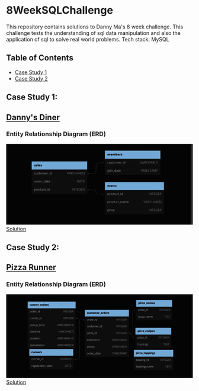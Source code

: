 # 8WeekSQLChallenge
This repository contains solutions to Danny Ma's 8 week challenge. This challenge tests the understanding of sql data manipulation and also the application of sql to solve real world problems.
Tech stack: MySQL

## Table of Contents 

- [Case Study 1](#case-study-1)
- [Case Study 2](#case-study-2)

## Case Study 1:
## [Danny's Diner](https://8weeksqlchallenge.com/case-study-1/)
### Entity Relationship Diagram (ERD)
![ERD Danny's Diner](ERD's/danny's_diner_ERD.jpg)
<br>
[Solution](https://github.com/OmarCypha700/8WeekSQLChallenge/blob/main/WEEK%201:%20Danny's%20Diner.md)

## Case Study 2:
## [Pizza Runner](https://8weeksqlchallenge.com/case-study-2/)
### Entity Relationship Diagram (ERD)
![ERD Pizza Runner](ERD's/pizza_runner_ERD.jpg)
<br>
[Solution]()

